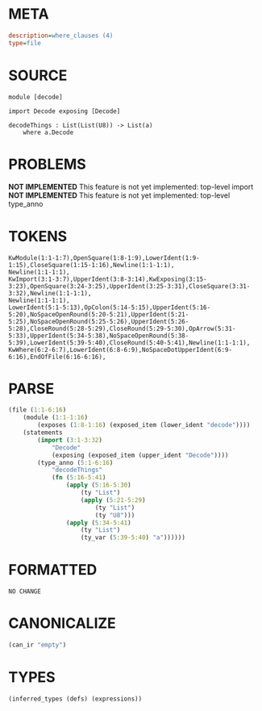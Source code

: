 # META
~~~ini
description=where_clauses (4)
type=file
~~~
# SOURCE
~~~roc
module [decode]

import Decode exposing [Decode]

decodeThings : List(List(U8)) -> List(a)
	where a.Decode
~~~
# PROBLEMS
**NOT IMPLEMENTED**
This feature is not yet implemented: top-level import
**NOT IMPLEMENTED**
This feature is not yet implemented: top-level type_anno
# TOKENS
~~~zig
KwModule(1:1-1:7),OpenSquare(1:8-1:9),LowerIdent(1:9-1:15),CloseSquare(1:15-1:16),Newline(1:1-1:1),
Newline(1:1-1:1),
KwImport(3:1-3:7),UpperIdent(3:8-3:14),KwExposing(3:15-3:23),OpenSquare(3:24-3:25),UpperIdent(3:25-3:31),CloseSquare(3:31-3:32),Newline(1:1-1:1),
Newline(1:1-1:1),
LowerIdent(5:1-5:13),OpColon(5:14-5:15),UpperIdent(5:16-5:20),NoSpaceOpenRound(5:20-5:21),UpperIdent(5:21-5:25),NoSpaceOpenRound(5:25-5:26),UpperIdent(5:26-5:28),CloseRound(5:28-5:29),CloseRound(5:29-5:30),OpArrow(5:31-5:33),UpperIdent(5:34-5:38),NoSpaceOpenRound(5:38-5:39),LowerIdent(5:39-5:40),CloseRound(5:40-5:41),Newline(1:1-1:1),
KwWhere(6:2-6:7),LowerIdent(6:8-6:9),NoSpaceDotUpperIdent(6:9-6:16),EndOfFile(6:16-6:16),
~~~
# PARSE
~~~clojure
(file (1:1-6:16)
	(module (1:1-1:16)
		(exposes (1:8-1:16) (exposed_item (lower_ident "decode"))))
	(statements
		(import (3:1-3:32)
			"Decode"
			(exposing (exposed_item (upper_ident "Decode"))))
		(type_anno (5:1-6:16)
			"decodeThings"
			(fn (5:16-5:41)
				(apply (5:16-5:30)
					(ty "List")
					(apply (5:21-5:29)
						(ty "List")
						(ty "U8")))
				(apply (5:34-5:41)
					(ty "List")
					(ty_var (5:39-5:40) "a"))))))
~~~
# FORMATTED
~~~roc
NO CHANGE
~~~
# CANONICALIZE
~~~clojure
(can_ir "empty")
~~~
# TYPES
~~~clojure
(inferred_types (defs) (expressions))
~~~